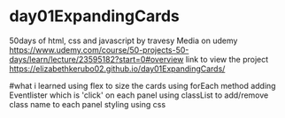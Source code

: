 # day01ExpandingCards
50days of html, css and javascript by travesy Media on udemy https://www.udemy.com/course/50-projects-50-days/learn/lecture/23595182?start=0#overview
link to view the project
https://elizabethkerubo02.github.io/day01ExpandingCards/

#what i learned
using flex to size the cards
using forEach method
adding Eventlister which is 'click' on each panel
using classList to add/remove class name to each panel
styling using css


